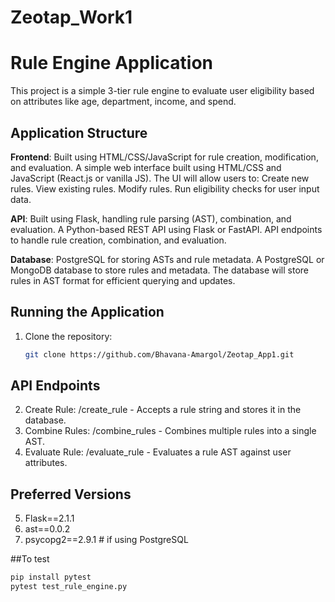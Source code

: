 # Zeotap_Work1

# Rule Engine Application

This project is a simple 3-tier rule engine to evaluate user eligibility based on attributes like age, department, income, and spend.

## Application Structure
**Frontend**: Built using HTML/CSS/JavaScript for rule creation, modification, and evaluation.
A simple web interface built using HTML/CSS and JavaScript (React.js or vanilla JS).
The UI will allow users to:
Create new rules.
View existing rules.
Modify rules.
Run eligibility checks for user input data.

**API**: Built using Flask, handling rule parsing (AST), combination, and evaluation.
A Python-based REST API using Flask or FastAPI.
API endpoints to handle rule creation, combination, and evaluation.

**Database**: PostgreSQL for storing ASTs and rule metadata.
A PostgreSQL or MongoDB database to store rules and metadata.
The database will store rules in AST format for efficient querying and updates.

## Running the Application

1. Clone the repository:
   ```bash
   git clone https://github.com/Bhavana-Amargol/Zeotap_App1.git

 ## API Endpoints
2. Create Rule: /create_rule - Accepts a rule string and stores it in the database.
3. Combine Rules: /combine_rules - Combines multiple rules into a single AST.
4. Evaluate Rule: /evaluate_rule - Evaluates a rule AST against user attributes.

## Preferred Versions
5. Flask==2.1.1
6. ast==0.0.2
7. psycopg2==2.9.1  # if using PostgreSQL

##To test
```bash
pip install pytest
pytest test_rule_engine.py

   
